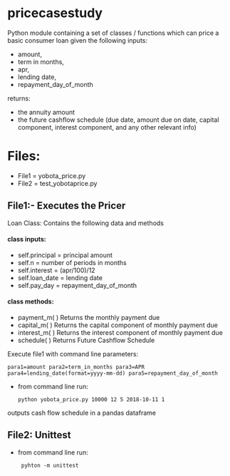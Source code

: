 # pricecasestudy

Python module containing a set of classes / functions which can price a basic consumer loan given the following inputs:
- amount,
- term in months,
- apr,
- lending date,
- repayment_day_of_month

returns:
- the annuity amount
- the future cashflow schedule (due date, amount due on date, capital component, interest component, and any other relevant info)

# Files:
- File1 = yobota_price.py
- File2 = test_yobotaprice.py

## File1:- Executes the Pricer
Loan Class: Contains the following data and methods
#### class inputs:
- self.principal = principal amount
- self.n = number of periods in months
- self.interest = (apr/100)/12
- self.loan_date = lending date
- self.pay_day = repayment_day_of_month
#### class methods: 
- payment_m( )  Returns the monthly payment due
- capital_m( )  Returns the capital component of monthly payment due
- interest_m( )  Returns the interest component of monthly payment due
- schedule( ) Returns Future Cashflow Schedule

Execute file1 with command line parameters: 

    para1=amount para2=term_in_months para3=APR para4=lending_date(format=yyyy-mm-dd) para5=repayment_day_of_month
  
* from command line run: 

      python yobota_price.py 10000 12 5 2018-10-11 1
          
outputs cash flow schedule in a pandas dataframe

## File2: Unittest 
* from command line run: 

       pyhton -m unittest

